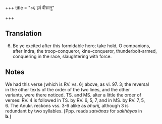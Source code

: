 +++
title = "०६ इमं वीरमनु"

+++
## Translation
6. Be ye excited after this formidable hero; take hold, O companions,  
after Indra, the troop-conqueror, kine-conqueror, thunderbolt-armed,  
conquering in the race, slaughtering with force.

## Notes
We had this verse ⌊which is RV. vs. 6⌋ above, as vi. 97. 3; the reversal  
in the other texts of the order of the two lines, and the other  
variants, were there noticed. TS. and MS. alter a little the order of  
verses: RV. 4 is followed in TS. by RV. 6, 5, 7, and in MS. by RV. 7, 5,  
6. The Anukr. reckons vss. 3-6 alike as *bhurij*, although 3 is  
redundant by two syllables. ⌊Ppp. reads *satvānas* for *sakhāyas* in  
**b**.⌋
